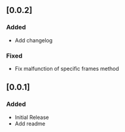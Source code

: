 ## [0.0.2]

### Added

- Add changelog

### Fixed

- Fix malfunction of specific frames method

## [0.0.1]

### Added

- Initial Release
- Add readme
